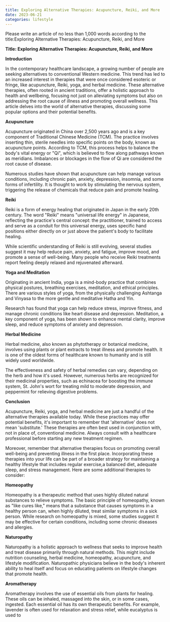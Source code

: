 ```yaml
---
title: Exploring Alternative Therapies: Acupuncture, Reiki, and More
date: 2023-06-21
categories: lifestyle
---
```


Please write an article of no less than 1,000 words according to the title:Exploring Alternative Therapies: Acupuncture, Reiki, and More

**Title: Exploring Alternative Therapies: Acupuncture, Reiki, and More**

**Introduction**

In the contemporary healthcare landscape, a growing number of people are seeking alternatives to conventional Western medicine. This trend has led to an increased interest in therapies that were once considered esoteric or fringe, like acupuncture, Reiki, yoga, and herbal medicine. These alternative therapies, often rooted in ancient traditions, offer a holistic approach to health and wellbeing, focusing not just on alleviating symptoms but also on addressing the root cause of illness and promoting overall wellness. This article delves into the world of alternative therapies, discussing some popular options and their potential benefits.

**Acupuncture**

Acupuncture originated in China over 2,500 years ago and is a key component of Traditional Chinese Medicine (TCM). The practice involves inserting thin, sterile needles into specific points on the body, known as acupuncture points. According to TCM, this process helps to balance the body's vital energy or "Qi", which is believed to flow along pathways known as meridians. Imbalances or blockages in the flow of Qi are considered the root cause of disease.

Numerous studies have shown that acupuncture can help manage various conditions, including chronic pain, anxiety, depression, insomnia, and some forms of infertility. It is thought to work by stimulating the nervous system, triggering the release of chemicals that reduce pain and promote healing.

**Reiki**

Reiki is a form of energy healing that originated in Japan in the early 20th century. The word "Reiki" means "universal life energy" in Japanese, reflecting the practice's central concept: the practitioner, trained to access and serve as a conduit for this universal energy, uses specific hand positions either directly on or just above the patient's body to facilitate healing.

While scientific understanding of Reiki is still evolving, several studies suggest it may help reduce pain, anxiety, and fatigue, improve mood, and promote a sense of well-being. Many people who receive Reiki treatments report feeling deeply relaxed and rejuvenated afterward.

**Yoga and Meditation**

Originating in ancient India, yoga is a mind-body practice that combines physical postures, breathing exercises, meditation, and ethical principles. There are various styles of yoga, from the physically challenging Ashtanga and Vinyasa to the more gentle and meditative Hatha and Yin.

Research has found that yoga can help reduce stress, improve fitness, and manage chronic conditions like heart disease and depression. Meditation, a key component of yoga, has been shown to enhance mental clarity, improve sleep, and reduce symptoms of anxiety and depression.

**Herbal Medicine**

Herbal medicine, also known as phytotherapy or botanical medicine, involves using plants or plant extracts to treat illness and promote health. It is one of the oldest forms of healthcare known to humanity and is still widely used worldwide.

The effectiveness and safety of herbal remedies can vary, depending on the herb and how it's used. However, numerous herbs are recognized for their medicinal properties, such as echinacea for boosting the immune system, St. John's wort for treating mild to moderate depression, and peppermint for relieving digestive problems.

**Conclusion**

Acupuncture, Reiki, yoga, and herbal medicine are just a handful of the alternative therapies available today. While these practices may offer potential benefits, it's important to remember that 'alternative' does not mean 'substitute.' These therapies are often best used in conjunction with, not in place of, conventional medicine. Always consult with a healthcare professional before starting any new treatment regimen.

Moreover, remember that alternative therapies focus on promoting overall well-being and preventing illness in the first place. Incorporating these therapies into your life can be part of a broader strategy for maintaining a healthy lifestyle that includes regular exercise,a balanced diet, adequate sleep, and stress management. Here are some additional therapies to consider:

**Homeopathy**

Homeopathy is a therapeutic method that uses highly diluted natural substances to relieve symptoms. The basic principle of homeopathy, known as "like cures like," means that a substance that causes symptoms in a healthy person can, when highly diluted, treat similar symptoms in a sick person. While research on homeopathy is mixed, some studies suggest it may be effective for certain conditions, including some chronic diseases and allergies.

**Naturopathy**

Naturopathy is a holistic approach to wellness that seeks to improve health and treat disease primarily through natural methods. This might include nutrition counseling, herbal medicine, homeopathy, acupuncture, and lifestyle modification. Naturopathic physicians believe in the body's inherent ability to heal itself and focus on educating patients on lifestyle changes that promote health.

**Aromatherapy**

Aromatherapy involves the use of essential oils from plants for healing. These oils can be inhaled, massaged into the skin, or in some cases, ingested. Each essential oil has its own therapeutic benefits. For example, lavender is often used for relaxation and stress relief, while eucalyptus is used to